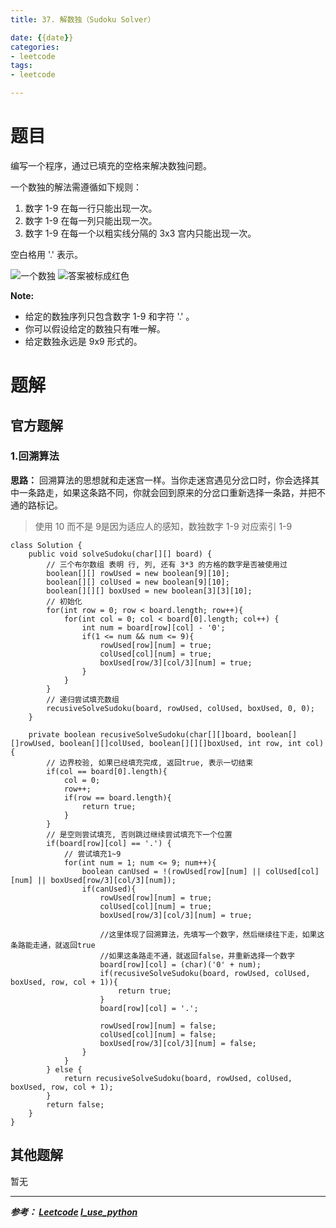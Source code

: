 ```yaml
---
title: 37. 解数独（Sudoku Solver）

date: {{date}}
categories:
- leetcode
tags:
- leetcode

---
```

# 题目
编写一个程序，通过已填充的空格来解决数独问题。

一个数独的解法需遵循如下规则：

1. 数字 1-9 在每一行只能出现一次。
2. 数字 1-9 在每一列只能出现一次。
3. 数字 1-9 在每一个以粗实线分隔的 3x3 宫内只能出现一次。


空白格用 '.' 表示。

![一个数独](http://upload.wikimedia.org/wikipedia/commons/thumb/f/ff/Sudoku-by-L2G-20050714.svg/250px-Sudoku-by-L2G-20050714.svg.png)
![答案被标成红色](http://upload.wikimedia.org/wikipedia/commons/thumb/3/31/Sudoku-by-L2G-20050714_solution.svg/250px-Sudoku-by-L2G-20050714_solution.svg.png)

**Note:**

- 给定的数独序列只包含数字 1-9 和字符 '.' 。
- 你可以假设给定的数独只有唯一解。
- 给定数独永远是 9x9 形式的。

# 题解

## 官方题解
### 1.回溯算法
**思路：** 回溯算法的思想就和走迷宫一样。当你走迷宫遇见分岔口时，你会选择其中一条路走，如果这条路不同，你就会回到原来的分岔口重新选择一条路，并把不通的路标记。

> 使用 10 而不是 9是因为适应人的感知，数独数字 1-9 对应索引 1-9

```
class Solution {
    public void solveSudoku(char[][] board) {
        // 三个布尔数组 表明 行, 列, 还有 3*3 的方格的数字是否被使用过
        boolean[][] rowUsed = new boolean[9][10];
        boolean[][] colUsed = new boolean[9][10];
        boolean[][][] boxUsed = new boolean[3][3][10];
        // 初始化
        for(int row = 0; row < board.length; row++){
            for(int col = 0; col < board[0].length; col++) {
                int num = board[row][col] - '0';
                if(1 <= num && num <= 9){
                    rowUsed[row][num] = true;
                    colUsed[col][num] = true;
                    boxUsed[row/3][col/3][num] = true;
                }
            }
        }
        // 递归尝试填充数组
        recusiveSolveSudoku(board, rowUsed, colUsed, boxUsed, 0, 0);
    }

    private boolean recusiveSolveSudoku(char[][]board, boolean[][]rowUsed, boolean[][]colUsed, boolean[][][]boxUsed, int row, int col){
        // 边界校验, 如果已经填充完成, 返回true, 表示一切结束
        if(col == board[0].length){
            col = 0;
            row++;
            if(row == board.length){
                return true;
            }
        }
        // 是空则尝试填充, 否则跳过继续尝试填充下一个位置
        if(board[row][col] == '.') {
            // 尝试填充1~9
            for(int num = 1; num <= 9; num++){
                boolean canUsed = !(rowUsed[row][num] || colUsed[col][num] || boxUsed[row/3][col/3][num]);
                if(canUsed){
                    rowUsed[row][num] = true;
                    colUsed[col][num] = true;
                    boxUsed[row/3][col/3][num] = true;

                    //这里体现了回溯算法，先填写一个数字，然后继续往下走，如果这条路能走通，就返回true
                    //如果这条路走不通，就返回false，并重新选择一个数字
                    board[row][col] = (char)('0' + num);
                    if(recusiveSolveSudoku(board, rowUsed, colUsed, boxUsed, row, col + 1)){
                        return true;
                    }
                    board[row][col] = '.';

                    rowUsed[row][num] = false;
                    colUsed[col][num] = false;
                    boxUsed[row/3][col/3][num] = false;
                }
            }
        } else {
            return recusiveSolveSudoku(board, rowUsed, colUsed, boxUsed, row, col + 1);
        }
        return false;
    }
}
```


## 其他题解
暂无

---
***参考：
[Leetcode](https://leetcode-cn.com/problems/sudoku-solver/solution/jie-shu-du-by-leetcode/)
[I_use_python](https://leetcode-cn.com/problems/sudoku-solver/solution/hui-su-fa-jie-shu-du-by-i_use_python/)***

